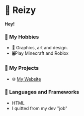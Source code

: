 # 🥤  Reizy
**Hey!**
  
### 🏓 My Hobbies 
- 🎨 Graphics, art and design.
-  🖥Play Minecraft and Roblox

### 🔧 My Projects
- 🌐 [My Website](https://reizy.eu)

### 🐍 Languages and Frameworks
- HTML
- I quitted from my dev "job"
